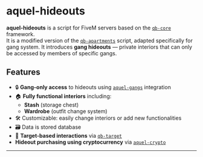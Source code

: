 # aquel-hideouts

**aquel-hideouts** is a script for FiveM servers based on the [`qb-core`](https://github.com/qbcore-framework/qb-core) framework.  
It is a modified version of the [`qb-apartments`](https://github.com/qbcore-framework/qb-apartments) script, adapted specifically for gang system.
It introduces **gang hideouts** — private interiors that can only be accessed by members of specific gangs.

## Features

- 🔒 **Gang-only access** to hideouts using [`aquel-gangs`](https://github.com/Aquel32/aquel-gangs) integration  
- 🏠 **Fully functional interiors** including:
  - **Stash** (storage chest)
  - **Wardrobe** (outfit change system)
- 🛠️ Customizable: easily change interiors or add new functionalities
- 🗃️ Data is stored database
- 🎯 **Target-based interactions** via [`qb-target`](https://github.com/qbcore-framework/qb-target)
- **Hideout purchasing using cryptocurrency** via [`aquel-crypto`](https://github.com/Aquel32/aquel-crypto)

---